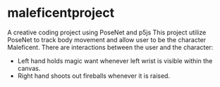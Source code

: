 # maleficentproject
A creative coding project using PoseNet and p5js
This project utilize PoseNet to track body movement and allow user to be the character Maleficent. There are interactions between the user and the character:
- Left hand holds magic want whenever left wrist is visible within the canvas.
- Right hand shoots out fireballs whenever it is raised.
